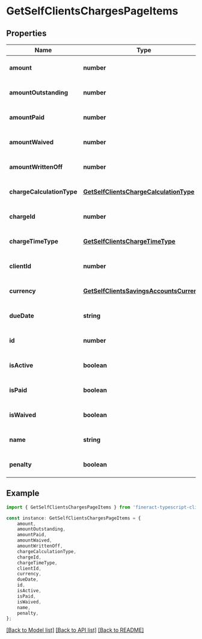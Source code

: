# GetSelfClientsChargesPageItems


## Properties

Name | Type | Description | Notes
------------ | ------------- | ------------- | -------------
**amount** | **number** |  | [optional] [default to undefined]
**amountOutstanding** | **number** |  | [optional] [default to undefined]
**amountPaid** | **number** |  | [optional] [default to undefined]
**amountWaived** | **number** |  | [optional] [default to undefined]
**amountWrittenOff** | **number** |  | [optional] [default to undefined]
**chargeCalculationType** | [**GetSelfClientsChargeCalculationType**](GetSelfClientsChargeCalculationType.md) |  | [optional] [default to undefined]
**chargeId** | **number** |  | [optional] [default to undefined]
**chargeTimeType** | [**GetSelfClientsChargeTimeType**](GetSelfClientsChargeTimeType.md) |  | [optional] [default to undefined]
**clientId** | **number** |  | [optional] [default to undefined]
**currency** | [**GetSelfClientsSavingsAccountsCurrency**](GetSelfClientsSavingsAccountsCurrency.md) |  | [optional] [default to undefined]
**dueDate** | **string** |  | [optional] [default to undefined]
**id** | **number** |  | [optional] [default to undefined]
**isActive** | **boolean** |  | [optional] [default to undefined]
**isPaid** | **boolean** |  | [optional] [default to undefined]
**isWaived** | **boolean** |  | [optional] [default to undefined]
**name** | **string** |  | [optional] [default to undefined]
**penalty** | **boolean** |  | [optional] [default to undefined]

## Example

```typescript
import { GetSelfClientsChargesPageItems } from 'fineract-typescript-client';

const instance: GetSelfClientsChargesPageItems = {
    amount,
    amountOutstanding,
    amountPaid,
    amountWaived,
    amountWrittenOff,
    chargeCalculationType,
    chargeId,
    chargeTimeType,
    clientId,
    currency,
    dueDate,
    id,
    isActive,
    isPaid,
    isWaived,
    name,
    penalty,
};
```

[[Back to Model list]](../README.md#documentation-for-models) [[Back to API list]](../README.md#documentation-for-api-endpoints) [[Back to README]](../README.md)
